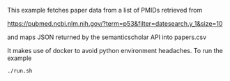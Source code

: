 This example fetches paper data from a list of PMIDs retrieved from

https://pubmed.ncbi.nlm.nih.gov/?term=p53&filter=datesearch.y_1&size=10

and maps JSON returned by the semanticscholar API into papers.csv

It makes use of docker to avoid python environment headaches. To run the example

    ./run.sh
